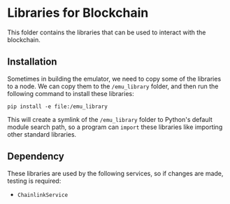 # Libraries for Blockchain

This folder contains the libraries that can be used to
interact with the blockchain.


## Installation

Sometimes in building the emulator, we need to copy
some of the libraries to a node. We can copy them to the
`/emu_library` folder, and then run the following command
to install these libraries:
```
pip install -e file:/emu_library
```
This will create a symlink of the `/emu_library` folder to Python's default module
search path, so a program can `import` these libraries like importing other
standard libraries. 

## Dependency

These libraries are used by the following services, so if changes are made, testing
is required:

- `ChainlinkService`


